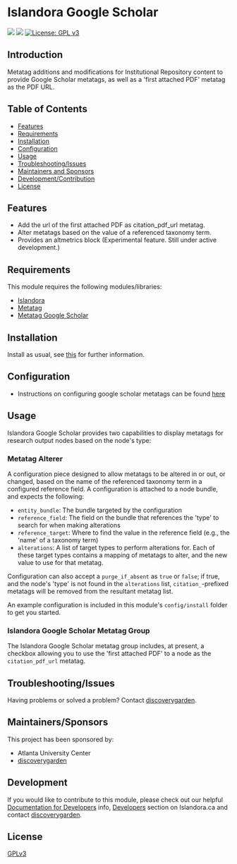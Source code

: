# Islandora Google Scholar

![](https://github.com/discoverygarden/islandora_google_scholar/actions/workflows/lint.yml/badge.svg)
![](https://github.com/discoverygarden/islandora_google_scholar/actions/workflows/semver.yml/badge.svg)
[![License: GPL v3](https://img.shields.io/badge/License-GPLv3-blue.svg)](https://www.gnu.org/licenses/gpl-3.0)

## Introduction

Metatag additions and modifications for Institutional Repository content to provide Google Scholar metatags, as well as a 'first attached PDF' metatag as the PDF URL.

## Table of Contents

* [Features](#features)
* [Requirements](#requirements)
* [Installation](#installation)
* [Configuration](#configuration)
* [Usage](#usage)
* [Troubleshooting/Issues](#troubleshootingissues)
* [Maintainers and Sponsors](#maintainers-and-sponsors)
* [Development/Contribution](#developmentcontribution)
* [License](#license)

## Features

* Add the url of the first attached PDF as citation_pdf_url metatag.
* Alter metatags based on the value of a referenced taxonomy term.
* Provides an altmetrics block (Experimental feature. Still under active development.)

## Requirements

This module requires the following modules/libraries:

* [Islandora](https://github.com/Islandora/islandora)
* [Metatag](https://www.drupal.org/project/metatag)
* [Metatag Google Scholar](https://www.drupal.org/project/metatag_google_scholar)

## Installation

Install as usual, see
[this]( https://www.drupal.org/docs/extending-drupal/installing-modules) for
further information.

## Configuration

* Instructions on configuring google scholar metatags can be found [here](https://docs.google.com/document/d/1xwo9W_8UYTLtsBJ_MNEKi7u9S3AKv-jQKgKqesKW88Y?usp=sharing)

## Usage

Islandora Google Scholar provides two capabilities to display metatags for research output nodes based on the node's type:

### Metatag Alterer

A configuration piece designed to allow metatags to be altered in or out, or
changed, based on the name of the referenced taxonomy term in a configured
reference field. A configuration is attached to a node bundle, and expects the
following:

* `entity_bundle`: The bundle targeted by the configuration
* `reference_field`: The field on the bundle that references the 'type' to
search for when making alterations
* `reference_target`: Where to find the value in the reference field (e.g., the
'name' of a taxonomy term)
* `alterations`: A list of target types to perform alterations for. Each of
these target types contains a mapping of metatags to alter, and the new value
to use for that metatag.

Configuration can also accept a `purge_if_absent` as `true` or `false`; if true,
and the node's 'type' is not found in the `alterations` list,
`citation_`-prefixed metatags will be removed from the resultant metatag list.

An example configuration is included in this module's `config/install` folder
to get you started.

### Islandora Google Scholar Metatag Group

The Islandora Google Scholar metatag group includes, at present, a checkbox
allowing you to use the 'first attached PDF' to a node as the
`citation_pdf_url` metatag.

## Troubleshooting/Issues

Having problems or solved a problem? Contact [discoverygarden](http://support.discoverygarden.ca).

## Maintainers/Sponsors

This project has been sponsored by:

* Atlanta University Center
* [discoverygarden](http://wwww.discoverygarden.ca)

## Development

If you would like to contribute to this module, please check out our helpful
[Documentation for Developers](https://github.com/Islandora/islandora/wiki#wiki-documentation-for-developers)
info, [Developers](http://islandora.ca/developers) section on Islandora.ca and
contact [discoverygarden](http://support.discoverygarden.ca).

## License

[GPLv3](http://www.gnu.org/licenses/gpl-3.0.txt)

